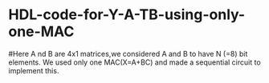 # HDL-code-for-Y-A-TB-using-only-one-MAC
#Here A nd B are 4x1 matrices,we considered A and B to have N (=8) bit elements. 
We used only one MAC(X=A+BC) and made a sequential circuit to 
implement this.
